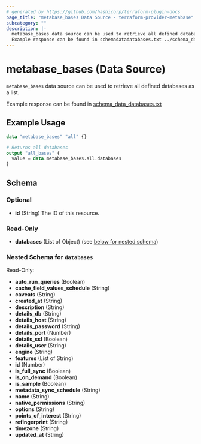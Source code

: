 ```yaml
---
# generated by https://github.com/hashicorp/terraform-plugin-docs
page_title: "metabase_bases Data Source - terraform-provider-metabase"
subcategory: ""
description: |-
  metabase_bases data source can be used to retrieve all defined databases as a list.
  Example response can be found in schemadatadatabases.txt ../schema_data_databases.txt
---
```


# metabase_bases (Data Source)

`metabase_bases` data source can be used to retrieve all defined databases as a list.

Example response can be found in [schema_data_databases.txt](../schema_data_databases.txt)

## Example Usage

```terraform
data "metabase_bases" "all" {}

# Returns all databases
output "all_bases" {
  value = data.metabase_bases.all.databases
}
```

<!-- schema generated by tfplugindocs -->
## Schema

### Optional

- **id** (String) The ID of this resource.

### Read-Only

- **databases** (List of Object) (see [below for nested schema](#nestedatt--databases))

<a id="nestedatt--databases"></a>
### Nested Schema for `databases`

Read-Only:

- **auto_run_queries** (Boolean)
- **cache_field_values_schedule** (String)
- **caveats** (String)
- **created_at** (String)
- **description** (String)
- **details_db** (String)
- **details_host** (String)
- **details_password** (String)
- **details_port** (Number)
- **details_ssl** (Boolean)
- **details_user** (String)
- **engine** (String)
- **features** (List of String)
- **id** (Number)
- **is_full_sync** (Boolean)
- **is_on_demand** (Boolean)
- **is_sample** (Boolean)
- **metadata_sync_schedule** (String)
- **name** (String)
- **native_permissions** (String)
- **options** (String)
- **points_of_interest** (String)
- **refingerprint** (String)
- **timezone** (String)
- **updated_at** (String)


